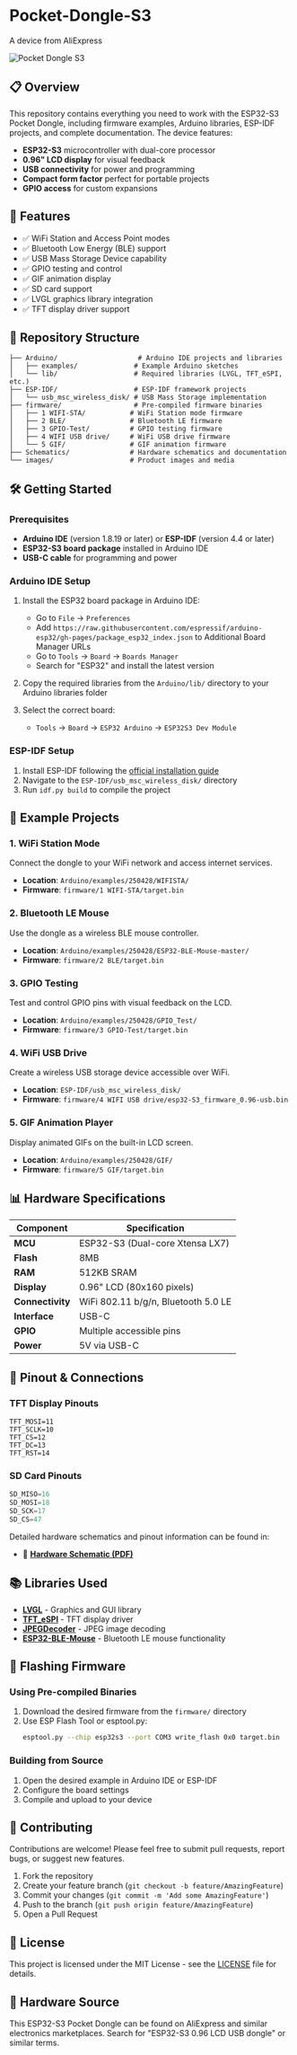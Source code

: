 # Pocket-Dongle-S3

A device from AliExpress

![Pocket Dongle S3](images/pocket-dongle-s3_1.webp)

## 📋 Overview

This repository contains everything you need to work with the ESP32-S3 Pocket Dongle, including firmware examples, Arduino libraries, ESP-IDF projects, and complete documentation. The device features:

- **ESP32-S3** microcontroller with dual-core processor
- **0.96" LCD display** for visual feedback
- **USB connectivity** for power and programming
- **Compact form factor** perfect for portable projects
- **GPIO access** for custom expansions

## 🚀 Features

- ✅ WiFi Station and Access Point modes
- ✅ Bluetooth Low Energy (BLE) support
- ✅ USB Mass Storage Device capability
- ✅ GPIO testing and control
- ✅ GIF animation display
- ✅ SD card support
- ✅ LVGL graphics library integration
- ✅ TFT display driver support

## 📁 Repository Structure

```
├── Arduino/                    # Arduino IDE projects and libraries
│   ├── examples/              # Example Arduino sketches
│   └── lib/                   # Required libraries (LVGL, TFT_eSPI, etc.)
├── ESP-IDF/                   # ESP-IDF framework projects
│   └── usb_msc_wireless_disk/ # USB Mass Storage implementation
├── firmware/                  # Pre-compiled firmware binaries
│   ├── 1 WIFI-STA/           # WiFi Station mode firmware
│   ├── 2 BLE/                # Bluetooth LE firmware
│   ├── 3 GPIO-Test/          # GPIO testing firmware
│   ├── 4 WIFI USB drive/     # WiFi USB drive firmware
│   └── 5 GIF/                # GIF animation firmware
├── Schematics/               # Hardware schematics and documentation
└── images/                   # Product images and media
```

## 🛠️ Getting Started

### Prerequisites

- **Arduino IDE** (version 1.8.19 or later) or **ESP-IDF** (version 4.4 or later)
- **ESP32-S3 board package** installed in Arduino IDE
- **USB-C cable** for programming and power

### Arduino IDE Setup

1. Install the ESP32 board package in Arduino IDE:
   - Go to `File` → `Preferences`
   - Add `https://raw.githubusercontent.com/espressif/arduino-esp32/gh-pages/package_esp32_index.json` to Additional Board Manager URLs
   - Go to `Tools` → `Board` → `Boards Manager`
   - Search for "ESP32" and install the latest version

2. Copy the required libraries from the `Arduino/lib/` directory to your Arduino libraries folder

3. Select the correct board:
   - `Tools` → `Board` → `ESP32 Arduino` → `ESP32S3 Dev Module`

### ESP-IDF Setup

1. Install ESP-IDF following the [official installation guide](https://docs.espressif.com/projects/esp-idf/en/latest/esp32s3/get-started/)
2. Navigate to the `ESP-IDF/usb_msc_wireless_disk/` directory
3. Run `idf.py build` to compile the project

## 📱 Example Projects

### 1. WiFi Station Mode
Connect the dongle to your WiFi network and access internet services.
- **Location**: `Arduino/examples/250428/WIFISTA/`
- **Firmware**: `firmware/1 WIFI-STA/target.bin`

### 2. Bluetooth LE Mouse
Use the dongle as a wireless BLE mouse controller.
- **Location**: `Arduino/examples/250428/ESP32-BLE-Mouse-master/`
- **Firmware**: `firmware/2 BLE/target.bin`

### 3. GPIO Testing
Test and control GPIO pins with visual feedback on the LCD.
- **Location**: `Arduino/examples/250428/GPIO_Test/`
- **Firmware**: `firmware/3 GPIO-Test/target.bin`

### 4. WiFi USB Drive
Create a wireless USB storage device accessible over WiFi.
- **Location**: `ESP-IDF/usb_msc_wireless_disk/`
- **Firmware**: `firmware/4 WIFI USB drive/esp32-S3_firmware_0.96-usb.bin`

### 5. GIF Animation Player
Display animated GIFs on the built-in LCD screen.
- **Location**: `Arduino/examples/250428/GIF/`
- **Firmware**: `firmware/5 GIF/target.bin`

## 📊 Hardware Specifications

| Component | Specification |
|-----------|---------------|
| **MCU** | ESP32-S3 (Dual-core Xtensa LX7) |
| **Flash** | 8MB |
| **RAM** | 512KB SRAM |
| **Display** | 0.96" LCD (80x160 pixels) |
| **Connectivity** | WiFi 802.11 b/g/n, Bluetooth 5.0 LE |
| **Interface** | USB-C |
| **GPIO** | Multiple accessible pins |
| **Power** | 5V via USB-C |

## 🔌 Pinout & Connections

### TFT Display Pinouts
```
TFT_MOSI=11
TFT_SCLK=10
TFT_CS=12 
TFT_DC=13 
TFT_RST=14
```

### SD Card Pinouts
```cpp
SD_MISO=16
SD_MOSI=18  
SD_SCK=17
SD_CS=47
```

Detailed hardware schematics and pinout information can be found in:
- 📄 **[Hardware Schematic (PDF)](Schematics/ESP32-S3-0.96LCD.pdf)**

## 📚 Libraries Used

- **[LVGL](https://lvgl.io/)** - Graphics and GUI library
- **[TFT_eSPI](https://github.com/Bodmer/TFT_eSPI)** - TFT display driver
- **[JPEGDecoder](https://github.com/Bodmer/JPEGDecoder)** - JPEG image decoding
- **[ESP32-BLE-Mouse](https://github.com/T-vK/ESP32-BLE-Mouse)** - Bluetooth LE mouse functionality

## 🔧 Flashing Firmware

### Using Pre-compiled Binaries

1. Download the desired firmware from the `firmware/` directory
2. Use ESP Flash Tool or esptool.py:
   ```bash
   esptool.py --chip esp32s3 --port COM3 write_flash 0x0 target.bin
   ```

### Building from Source

1. Open the desired example in Arduino IDE or ESP-IDF
2. Configure the board settings
3. Compile and upload to your device

## 🤝 Contributing

Contributions are welcome! Please feel free to submit pull requests, report bugs, or suggest new features.

1. Fork the repository
2. Create your feature branch (`git checkout -b feature/AmazingFeature`)
3. Commit your changes (`git commit -m 'Add some AmazingFeature'`)
4. Push to the branch (`git push origin feature/AmazingFeature`)
5. Open a Pull Request

## 📄 License

This project is licensed under the MIT License - see the [LICENSE](LICENSE) file for details.

## 🛒 Hardware Source

This ESP32-S3 Pocket Dongle can be found on AliExpress and similar electronics marketplaces. Search for "ESP32-S3 0.96 LCD USB dongle" or similar terms.
